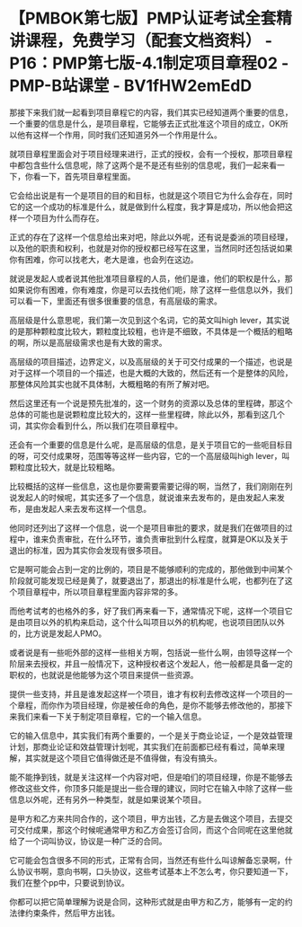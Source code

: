 # 【PMBOK第七版】PMP认证考试全套精讲课程，免费学习（配套文档资料） - P16：PMP第七版-4.1制定项目章程02 - PMP-B站课堂 - BV1fHW2emEdD

那接下来我们就一起看到项目章程它的内容，我们其实已经知道两个重要的信息，一个重要的信息是什么，是项目章程，它能够去正式批准这个项目的成立，OK所以他有这样一个作用，同时我们还知道另外一个作用是什么。

就项目章程里面会对于项目经理来进行，正式的授权，会有一个授权，那项目章程中都包含些什么信息呢，除了这两个是不是还有些别的信息呢，我们一起来看一下，你看一下，首先项目章程里面。

它会给出说是有一个是项目的目的和目标，也就是这个项目它为什么会存在，同时它的这一个成功的标准是什么，就是做到什么程度，我才算是成功，所以他会把这样一个项目为什么而存在。

正式的存在了这样一个信息给出来对吧，除此以外呢，还有说是委派的项目经理，以及他的职责和权利，也就是对你的授权都已经写在这里，当然同时还包括说如果你有困难，你可以找老大，老大是谁，也会列在这边。

就说是发起人或者说其他批准项目章程的人员，他们是谁，他们的职权是什么，那如果说你有困难，你有难度，你是可以去找他们呃，除了这样一些信息以外，我们可以看一下，里面还有很多很重要的信息，有高层级的需求。

高层级是什么意思呢，我们第一次见到这个名词，它的英文叫high lever，其实说的是那种颗粒度比较大，颗粒度比较粗，也许是不细致，不具体是一个概括的粗略的啊，所以是高层级需求也是有大致的需求。

高层级的项目描述，边界定义，以及高层级的关于可交付成果的一个描述，也说是对于这样一个项目的一个描述，也是大概的大致的，然后还有一个是整体的风险，那整体风险其实也就不具体制，大概粗略的有所了解对吧。

然后这里还有一个说是预先批准的，这一个财务的资源以及总体的里程碑，那这个总体的可能也是说颗粒度比较大的，这样一些里程碑，除此以外，那看到这几个词，其实你会看到什么，所以我们在项目章程中。

还会有一个重要的信息是什么呢，是高层级的信息，是关于项目它的一些呃目标目的呀，可交付成果呀，范围等等这样一些内容，它的一个高层级叫high lever，叫颗粒度比较大，就是比较粗略。

比较概括的这样一些信息，这也是你要需要需要记得的啊，当然了，我们刚刚在列说发起人的时候呢，其实还多了一个信息，就说谁来去发布的，是由发起人来发布，是由发起人来去发布这样一个信息。

他同时还列出了这样一个信息，说一个是项目审批的要求，就是我们在做项目的过程中，谁来负责审批，在什么环节，谁负责审批到什么程度，就算是OK以及关于退出的标准，因为其实你会发现有很多项目。

它是啊可能会占到一定的比例的，项目是不能够顺利的完成的，那他做到中间某个阶段就可能发现已经是黄了，就要退出了，那退出的标准是什么呢，也都列在了这个项目章程中，所以项目章程里面内容非常的多。

而他考试考的也格外的多，好了我们再来看一下，通常情况下呢，这样一个项目它是由项目以外的机构来启动，这个什么叫项目以外的机构呢，也说项目团队以外的，比方说是发起人PMO。

或者说是有一些呃外部的这样一些相关方啊，包括说一些什么啊，由领导这样一个阶层来去授权，并且一般情况下，这种授权者这个发起人，他一般都是具备一定的职权的，也就说是他能够为这个项目来提供一些资源。

提供一些支持，并且是谁发起这样一个项目，谁才有权利去修改这样一个项目的一个章程，而你作为项目经理，你是被任命的角色，是你不能够去修改他的，那接下来我们来看一下关于制定项目章程，它的一个输入信息。

它的输入信息中，其实我们有两个重要的，一个是关于商业论证，一个是效益管理计划，那商业论证和效益管理计划呢，其实我们在前面都已经有看过，简单来理解，其实就是这个项目它值得做还是不值得做，有没有搞头。

能不能挣到钱，就是关注这样一个内容对吧，但是咱们的项目经理，你是不能够去修改这些文件，你顶多只能是提出一些合理的建议，同时它在输入中除了这样一些信息以外呢，还有另外一种类型，就是如果说某个项目。

是甲方和乙方来共同合作的，这个项目，甲方出钱，乙方是去做这个项目，去提交可交付成果，那这个时候呢通常甲方和乙方会签订合同，而这个合同呢在这里他就给了一个词叫协议，协议是一种广泛的合同。

它可能会包含很多不同的形式，正常有合同，当然还有些什么叫谅解备忘录啊，什么协议书啊，意向书啊，口头协议，这些考试基本上不怎么考，你只要知道一下，我们在整个pp中，只要说到协议。

你都可以把它简单理解为说是合同，这种形式就是由甲方和乙方，能够有一定的约法律约束条件，然后甲方出钱。